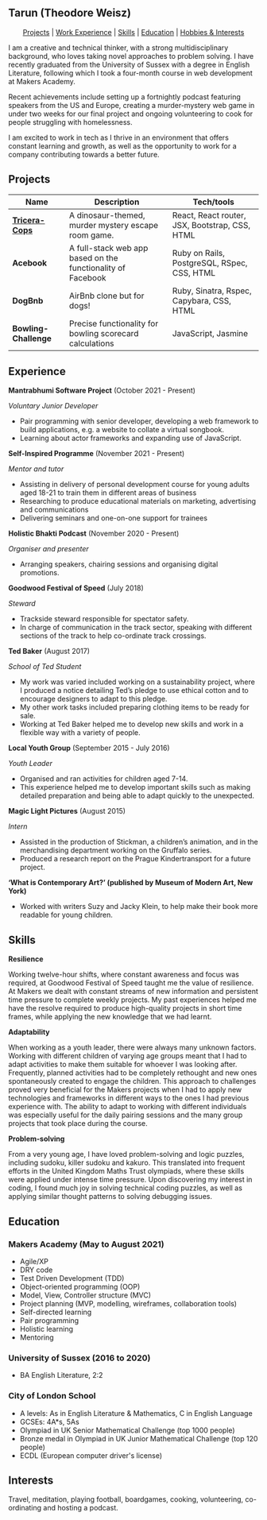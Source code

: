 ## Tarun (Theodore Weisz)

<div align="center">

[Projects](#projects) |
[Work Experience](#experience) |
[Skills](#skills) |
[Education](#education) |
[Hobbies & Interests](#interests) 

</div>

I am a creative and technical thinker, with a strong multidisciplinary background, who loves taking novel approaches to problem solving. I have recently graduated from the University of Sussex with a degree in English Literature, following which I took a four-month course in web development at Makers Academy.

Recent achievements include setting up a fortnightly podcast featuring speakers from the US and Europe, creating a murder-mystery web game in under two weeks for our final project and ongoing volunteering to cook for people struggling with homelessness.

I am excited to work in tech as I thrive in an environment that offers constant learning and growth, as well as the opportunity to work for a company contributing towards a better future.

## Projects

| Name                         | Description       | Tech/tools        |
| ---------------------------- | ----------------- | ----------------- |
| <a href="https://github.com/TarunTheo13/tricera-cops">**Tricera-Cops**</a> | A dinosaur-themed, murder mystery escape room game.| React, React router, JSX, Bootstrap, CSS, HTML |
| **Acebook**       | A full-stack web app based on the functionality of Facebook| Ruby on Rails, PostgreSQL, RSpec, CSS, HTML |
| **DogBnb**        | AirBnb clone but for dogs! | Ruby, Sinatra, Rspec, Capybara, CSS, HTML |
| **Bowling-Challenge** | Precise functionality for bowling scorecard calculations | JavaScript, Jasmine |

## Experience

**Mantrabhumi Software Project** (October 2021 - Present)

_Voluntary Junior Developer_

- Pair programming with senior developer, developing a web framework to build applications, e.g. a website to collate a virtual songbook.
- Learning about actor frameworks and expanding use of JavaScript.

**Self-Inspired Programme** (November 2021 - Present)

_Mentor and tutor_

- Assisting in delivery of personal development course for young adults aged 18-21 to train them in different areas of business
- Researching to produce educational materials on marketing, advertising and communications
- Delivering seminars and one-on-one support for trainees

**Holistic Bhakti Podcast** (November 2020 - Present)

_Organiser and presenter_

- Arranging speakers, chairing sessions and organising digital promotions.

**Goodwood Festival of Speed** (July 2018)

_Steward_

- Trackside steward responsible for spectator safety.
- In charge of communication in the track sector, speaking with different sections of the track to help co-ordinate track crossings.

**Ted Baker** (August 2017)

_School of Ted Student_

- My work was varied included working on a sustainability project, where I produced a notice detailing Ted’s pledge to use ethical cotton and to encourage designers to adapt to this pledge.
- My other work tasks included preparing clothing items to be ready for sale.
- Working at Ted Baker helped me to develop new skills and work in a flexible way with a variety of people.

**Local Youth Group** (September 2015 - July 2016)

_Youth Leader_

- Organised and ran activities for children aged 7-14.
- This experience helped me to develop important skills such as making detailed preparation and being able to adapt quickly to the unexpected.

**Magic Light Pictures** (August 2015)

_Intern_

- Assisted in the production of Stickman, a children’s animation, and in the merchandising department working on the Gruffalo series.
- Produced a research report on the Prague Kindertransport for a future project.

**‘What is Contemporary Art?’ (published by Museum of Modern Art, New York)**

- Worked with writers Suzy and Jacky Klein, to help make their book more readable for young children.

## Skills

**Resilience**

Working twelve-hour shifts, where constant awareness and focus was required, at Goodwood Festival of Speed taught me the value of resilience. At Makers we dealt with constant streams of new information and persistent time pressure to complete weekly projects. My past experiences helped me have the resolve required to produce high-quality projects in short time frames, while applying the new knowledge that we had learnt.

**Adaptability**

When working as a youth leader, there were always many unknown factors. Working with different children of varying age groups meant that I had to adapt activities to make them suitable for whoever I was looking after. Frequently, planned activities had to be completely rethought and new ones spontaneously created to engage the children. This approach to challenges proved very beneficial for the Makers projects when I had to apply new technologies and frameworks in different ways to the ones I had previous experience with. The ability to adapt to working with different individuals was especially useful for the daily pairing sessions and the many group projects that took place during the course.

**Problem-solving**

From a very young age, I have loved problem-solving and logic puzzles, including sudoku, killer sudoku and kakuro. This translated into frequent efforts in the United Kingdom Maths Trust olympiads, where these skills were applied under intense time pressure. Upon discovering my interest in coding, I found much joy in solving technical coding puzzles, as well as applying similar thought patterns to solving debugging issues.


## Education

### Makers Academy (May to August 2021)

- Agile/XP
- DRY code
- Test Driven Development (TDD)
- Object-oriented programming (OOP)
- Model, View, Controller structure (MVC)
- Project planning (MVP, modelling, wireframes, collaboration tools)
- Self-directed learning
- Pair programming
- Holistic learning
- Mentoring

### University of Sussex (2016 to 2020)

- BA English Literature, 2:2

### City of London School
- A levels: As in English Literature & Mathematics, C in English Language
- GCSEs: 4A*s, 5As
- Olympiad in UK Senior Mathematical Challenge (top 1000 people)
- Bronze medal in Olympiad in UK Junior Mathematical Challenge (top 120 people)
- ECDL (European computer driver's license)

## Interests

Travel, meditation, playing football, boardgames, cooking, volunteering, co-ordinating and hosting a podcast.
